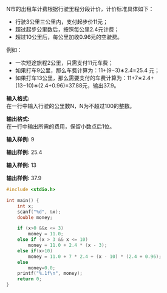 N市的出租车计费根据行驶里程分段计价，计价标准具体如下：
- 行驶3公里三公里内，支付起步价11元；
- 超过起步公里数后，按照每公里2.4元计费；
- 超过10公里后，每公里加收0.96元的空驶费。
  
例如：
- 一次短途旅程2公里，只需支付11元车费；
- 如果打车9公里，那么车费计算为：11+(9−3)∗2.4=25.4 元；
- 如果打车13公里，那么需要支付的车费计算为：11+7∗2.4+(13−10)∗(2.4+0.96)=37.88元，输出37.9。
  
**输入格式:**  
在一行中输入行驶的公里数N，N为不超过100的整数。

**输出格式:**  
在一行中输出所需的费用，保留小数点后1位。

**输入样例:**  9

**输出样例:**  25.4

**输入样例:**  13

**输出样例:**  37.9


```c
#include <stdio.h>

int main() {
    int x;
    scanf("%d", &x);
    double money;

    if (x>0 &&x <= 3) 
        money = 11.0;
    else if (x > 3 && x <= 10) 
        money = 11.0 + 2.4 * (x - 3);
    else if(x>10)
        money = 11.0 + 7 * 2.4 + (x - 10) * (2.4 + 0.96);
    else
        money=0.0;
    printf("%.1f\n", money);
    return 0;
}
```